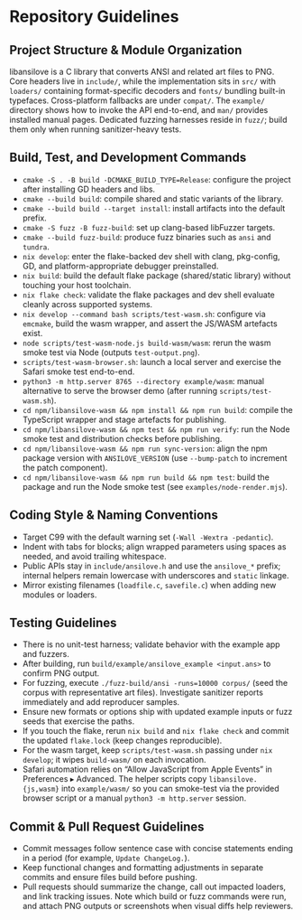 # Repository Guidelines

## Project Structure & Module Organization
libansilove is a C library that converts ANSI and related art files to PNG. Core headers live in `include/`, while the implementation sits in `src/` with `loaders/` containing format-specific decoders and `fonts/` bundling built-in typefaces. Cross-platform fallbacks are under `compat/`. The `example/` directory shows how to invoke the API end-to-end, and `man/` provides installed manual pages. Dedicated fuzzing harnesses reside in `fuzz/`; build them only when running sanitizer-heavy tests.

## Build, Test, and Development Commands
- `cmake -S . -B build -DCMAKE_BUILD_TYPE=Release`: configure the project after installing GD headers and libs.
- `cmake --build build`: compile shared and static variants of the library.
- `cmake --build build --target install`: install artifacts into the default prefix.
- `cmake -S fuzz -B fuzz-build`: set up clang-based libFuzzer targets.
- `cmake --build fuzz-build`: produce fuzz binaries such as `ansi` and `tundra`.
- `nix develop`: enter the flake-backed dev shell with clang, pkg-config, GD, and platform-appropriate debugger preinstalled.
- `nix build`: build the default flake package (shared/static library) without touching your host toolchain.
- `nix flake check`: validate the flake packages and dev shell evaluate cleanly across supported systems.
- `nix develop --command bash scripts/test-wasm.sh`: configure via `emcmake`, build the wasm wrapper, and assert the JS/WASM artefacts exist.
- `node scripts/test-wasm-node.js build-wasm/wasm`: rerun the wasm smoke test via Node (outputs `test-output.png`).
- `scripts/test-wasm-browser.sh`: launch a local server and exercise the Safari smoke test end-to-end.
- `python3 -m http.server 8765 --directory example/wasm`: manual alternative to serve the browser demo (after running `scripts/test-wasm.sh`).
- `cd npm/libansilove-wasm && npm install && npm run build`: compile the TypeScript wrapper and stage artefacts for publishing.
- `cd npm/libansilove-wasm && npm test && npm run verify`: run the Node smoke test and distribution checks before publishing.
- `cd npm/libansilove-wasm && npm run sync-version`: align the npm package version with `ANSILOVE_VERSION` (use `--bump-patch` to increment the patch component).
- `cd npm/libansilove-wasm && npm run build && npm test`: build the package and run the Node smoke test (see `examples/node-render.mjs`).

## Coding Style & Naming Conventions
- Target C99 with the default warning set (`-Wall -Wextra -pedantic`).
- Indent with tabs for blocks; align wrapped parameters using spaces as needed, and avoid trailing whitespace.
- Public APIs stay in `include/ansilove.h` and use the `ansilove_*` prefix; internal helpers remain lowercase with underscores and `static` linkage.
- Mirror existing filenames (`loadfile.c`, `savefile.c`) when adding new modules or loaders.

## Testing Guidelines
- There is no unit-test harness; validate behavior with the example app and fuzzers.
- After building, run `build/example/ansilove_example <input.ans>` to confirm PNG output.
- For fuzzing, execute `./fuzz-build/ansi -runs=10000 corpus/` (seed the corpus with representative art files). Investigate sanitizer reports immediately and add reproducer samples.
- Ensure new formats or options ship with updated example inputs or fuzz seeds that exercise the paths.
- If you touch the flake, rerun `nix build` and `nix flake check` and commit the updated `flake.lock` (keep changes reproducible).
- For the wasm target, keep `scripts/test-wasm.sh` passing under `nix develop`; it wipes `build-wasm/` on each invocation.
- Safari automation relies on “Allow JavaScript from Apple Events” in Preferences ▸ Advanced. The helper scripts copy `libansilove.{js,wasm}` into `example/wasm/` so you can smoke-test via the provided browser script or a manual `python3 -m http.server` session.

## Commit & Pull Request Guidelines
- Commit messages follow sentence case with concise statements ending in a period (for example, `Update ChangeLog.`).
- Keep functional changes and formatting adjustments in separate commits and ensure files build before pushing.
- Pull requests should summarize the change, call out impacted loaders, and link tracking issues. Note which build or fuzz commands were run, and attach PNG outputs or screenshots when visual diffs help reviewers.
